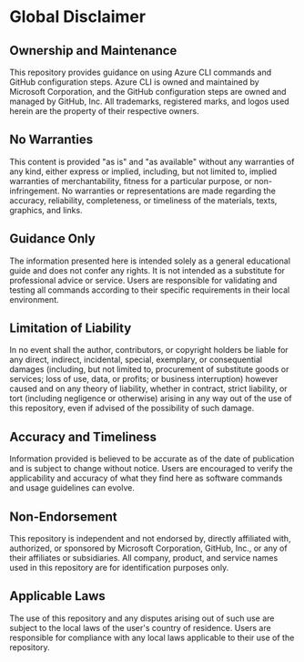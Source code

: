 # Global Disclaimer

## Ownership and Maintenance
This repository provides guidance on using Azure CLI commands and GitHub configuration steps. Azure CLI is owned and maintained by Microsoft Corporation, and the GitHub configuration steps are owned and managed by GitHub, Inc. All trademarks, registered marks, and logos used herein are the property of their respective owners.

## No Warranties
This content is provided "as is" and "as available" without any warranties of any kind, either express or implied, including, but not limited to, implied warranties of merchantability, fitness for a particular purpose, or non-infringement. No warranties or representations are made regarding the accuracy, reliability, completeness, or timeliness of the materials, texts, graphics, and links.

## Guidance Only
The information presented here is intended solely as a general educational guide and does not confer any rights. It is not intended as a substitute for professional advice or service. Users are responsible for validating and testing all commands according to their specific requirements in their local environment.

## Limitation of Liability
In no event shall the author, contributors, or copyright holders be liable for any direct, indirect, incidental, special, exemplary, or consequential damages (including, but not limited to, procurement of substitute goods or services; loss of use, data, or profits; or business interruption) however caused and on any theory of liability, whether in contract, strict liability, or tort (including negligence or otherwise) arising in any way out of the use of this repository, even if advised of the possibility of such damage.

## Accuracy and Timeliness
Information provided is believed to be accurate as of the date of publication and is subject to change without notice. Users are encouraged to verify the applicability and accuracy of what they find here as software commands and usage guidelines can evolve.

## Non-Endorsement
This repository is independent and not endorsed by, directly affiliated with, authorized, or sponsored by Microsoft Corporation, GitHub, Inc., or any of their affiliates or subsidiaries. All company, product, and service names used in this repository are for identification purposes only.

## Applicable Laws
The use of this repository and any disputes arising out of such use are subject to the local laws of the user's country of residence. Users are responsible for compliance with any local laws applicable to their use of the repository.
